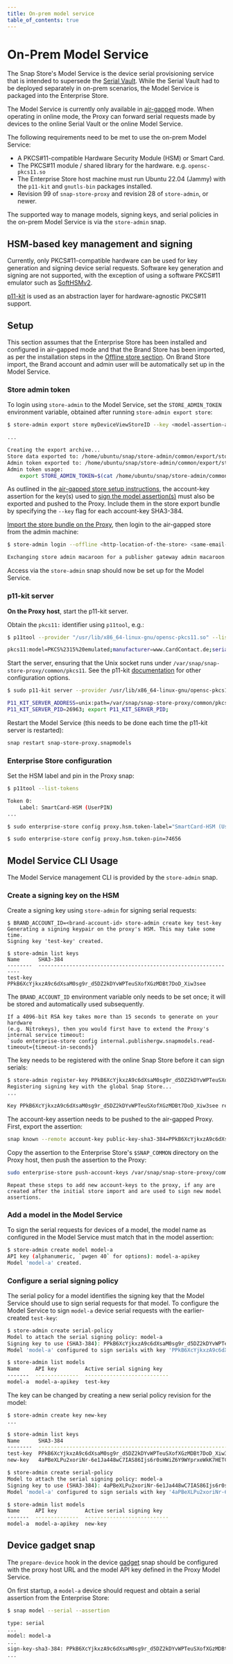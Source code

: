 ```yaml
---
title: On-prem model service
table_of_contents: true
---
```


# On-Prem Model Service

The Snap Store's Model Service is the device serial provisioning service that is intended to supersede the [Serial Vault](https://ubuntu.com/core/services/guide/serial-vault-overview). While the Serial Vault had to be deployed separately in on-prem scenarios, the Model Service is packaged into the Enterprise Store.

The Model Service is currently only available in [air-gapped](airgap.md) mode. When operating in online mode, the Proxy can forward serial requests made by devices to the online Serial Vault or the online Model Service.

The following requirements need to be met to use the on-prem Model Service:

- A PKCS#11-compatible Hardware Security Module (HSM) or Smart Card.
- The PKCS#11 module / shared library for the hardware. e.g. `opensc-pkcs11.so`
- The Enterprise Store host machine must run Ubuntu 22.04 (Jammy) with the `p11-kit` and `gnutls-bin` packages installed.
- Revision 99 of `snap-store-proxy` and revision 28 of `store-admin`, or newer.

The supported way to manage models, signing keys, and serial policies in the on-prem Model Service is via the `store-admin` snap.

## HSM-based key management and signing

Currently, only PKCS#11-compatible hardware can be used for key generation and signing device serial requests. Software key generation and signing are not supported, with the exception of using a software PKCS#11 emulator such as [SoftHSMv2](https://github.com/opendnssec/SoftHSMv2).

[p11-kit](https://p11-glue.github.io/p11-glue/p11-kit.html) is used as an abstraction layer for hardware-agnostic PKCS#11 support.

## Setup

This section assumes that the Enterprise Store has been installed and configured in air-gapped mode and that the Brand Store has been imported, as per the installation steps in the [Offline store section](airgap.md#installation). On Brand Store import, the Brand account and admin user will be automatically set up in the Model Service.

### Store admin token

To login using `store-admin` to the Model Service, set the `STORE_ADMIN_TOKEN` environment variable, obtained after running `store-admin export store`:

```bash
$ store-admin export store myDeviceViewStoreID --key <model-assertion-account-key-sha3-384>

...

Creating the export archive...
Store data exported to: /home/ubuntu/snap/store-admin/common/export/store-export-myDeviceViewStoreID-20240109T123041.tar.gz
Admin token exported to: /home/ubuntu/snap/store-admin/common/export/store-export-myDeviceViewStoreID-20240109T123041.macaroon
Admin token usage:
    export STORE_ADMIN_TOKEN=$(cat /home/ubuntu/snap/store-admin/common/export/store-export-myDeviceViewStoreID-20240109T123041.macaroon)
```

As outlined in the [air-gapped store setup instructions](airgap.md#brand-store-export), the account-key assertion for the key(s) used to [sign the model assertion(s)](https://ubuntu.com/core/docs/sign-model-assertion) must also be exported and pushed to the Proxy. Include them in the store export bundle by specifying the `--key` flag for each account-key SHA3-384.

[Import the store bundle on the Proxy](airgap.md#brand-store-import), then login to the air-gapped store from the admin machine:

```bash
$ store-admin login --offline <http-location-of-the-store> <same-email-as-in-export-store>

Exchanging store admin macaroon for a publisher gateway admin macaroon...
```

Access via the `store-admin` snap should now be set up for the Model Service.

### p11-kit server

**On the Proxy host**, start the p11-kit server.

Obtain the `pkcs11:` identifier using `p11tool`, e.g.:

```bash
$ p11tool --provider "/usr/lib/x86_64-linux-gnu/opensc-pkcs11.so" --list-token-urls | sed 's/;token=.*//g'

pkcs11:model=PKCS%2315%20emulated;manufacturer=www.CardContact.de;serial=DENK0300972
```

Start the server, ensuring that the Unix socket runs under `/var/snap/snap-store-proxy/common/pkcs11`. See the p11-kit [documentation](https://p11-glue.github.io/p11-glue/p11-kit/manual/) for other configuration options.

```bash
$ sudo p11-kit server --provider /usr/lib/x86_64-linux-gnu/opensc-pkcs11.so "pkcs11:model=PKCS%2315%20emulated;manufacturer=www.CardContact.de;serial=DENK0300972" -n "/var/snap/snap-store-proxy/common/pkcs11" -f

P11_KIT_SERVER_ADDRESS=unix:path=/var/snap/snap-store-proxy/common/pkcs11; export P11_KIT_SERVER_ADDRESS;
P11_KIT_SERVER_PID=26963; export P11_KIT_SERVER_PID;
```

Restart the Model Service (this needs to be done each time the p11-kit server is restarted):

```bash
snap restart snap-store-proxy.snapmodels
```

### Enterprise Store configuration

Set the HSM label and pin in the Proxy snap:

```bash
$ p11tool --list-tokens

Token 0:
    Label: SmartCard-HSM (UserPIN)
...

$ sudo enterprise-store config proxy.hsm.token-label="SmartCard-HSM (UserPIN)"

$ sudo enterprise-store config proxy.hsm.token-pin=74656
```

## Model Service CLI Usage

The Model Service management CLI is provided by the `store-admin` snap.

### Create a signing key on the HSM

Create a signing key using `store-admin` for signing serial requests:

```
$ BRAND_ACCOUNT_ID=<brand-account-id> store-admin create key test-key
Generating a signing keypair on the proxy's HSM. This may take some time.
Signing key 'test-key' created.

$ store-admin list keys
Name      SHA3-384
--------  ----------------------------------------------------------------
test-key  PPkB6XcYjkxzA9c6dXsaM0sg9r_d5DZ2kDYvWPTeuSXofXGzMDBt7DoD_Xiw3see
```

The `BRAND_ACCOUNT_ID` environment variable only needs to be set once; it will be stored and automatically used subsequently.

```{note}
If a 4096-bit RSA key takes more than 15 seconds to generate on your hardware
(e.g. Nitrokeys), then you would first have to extend the Proxy's internal service timeout:
`sudo enterprise-store config internal.publishergw.snapmodels.read-timeout={timeout-in-seconds}`
```

The key needs to be registered with the online Snap Store before it can sign serials:

```bash
$ store-admin register-key PPkB6XcYjkxzA9c6dXsaM0sg9r_d5DZ2kDYvWPTeuSXofXGzMDBt7DoD_Xiw3see
Registering signing key with the global Snap Store...
...

Key PPkB6XcYjkxzA9c6dXsaM0sg9r_d5DZ2kDYvWPTeuSXofXGzMDBt7DoD_Xiw3see registered.
```

The account-key assertion needs to be pushed to the air-gapped Proxy. First, export the assertion:

```bash
snap known --remote account-key public-key-sha3-384=PPkB6XcYjkxzA9c6dXsaM0sg9r_d5DZ2kDYvWPTeuSXofXGzMDBt7DoD_Xiw3see > test-key.assert
```

Copy the assertion to the Enterprise Store's `$SNAP_COMMON` directory on the Proxy host, then push the assertion to the Proxy:

```bash
sudo enterprise-store push-account-keys /var/snap/snap-store-proxy/common/test-key.assert
```

```{note}
Repeat these steps to add new account-keys to the proxy, if any are created after the initial store import and are used to sign new model assertions.
```

### Add a model in the Model Service

To sign the serial requests for devices of a model, the model name as configured in the Model Service must match that in the model assertion:

```bash
$ store-admin create model model-a
API key (alphanumeric, `pwgen 40` for options): model-a-apikey
Model 'model-a' created.
```

### Configure a serial signing policy

The serial policy for a model identifies the signing key that the Model Service should use to sign serial requests for that model. To configure the Model Service to sign `model-a` device serial requests with the earlier-created `test-key`:

```bash
$ store-admin create serial-policy
Model to attach the serial signing policy: model-a
Signing key to use (SHA3-384): PPkB6XcYjkxzA9c6dXsaM0sg9r_d5DZ2kDYvWPTeuSXofXGzMDBt7DoD_Xiw3see
Model 'model-a' configured to sign serials with key 'PPkB6XcYjkxzA9c6dXsaM0sg9r_d5DZ2kDYvWPTeuSXofXGzMDBt7DoD_Xiw3see'.

$ store-admin list models
Name     API key         Active serial signing key
-------  --------------  ---------------------------
model-a  model-a-apikey  test-key
```

The key can be changed by creating a new serial policy revision for the model:

```bash
$ store-admin create key new-key
...

$ store-admin list keys
Name      SHA3-384
--------  ----------------------------------------------------------------
test-key  PPkB6XcYjkxzA9c6dXsaM0sg9r_d5DZ2kDYvWPTeuSXofXGzMDBt7DoD_Xiw3see
new-key   4aPBeXLPu2xoriNr-6e1Ja448wC7IAS86Ijs6r0sHWiZ6Y9WYprxeWkK7HETCyh6

$ store-admin create serial-policy
Model to attach the serial signing policy: model-a
Signing key to use (SHA3-384): 4aPBeXLPu2xoriNr-6e1Ja448wC7IAS86Ijs6r0sHWiZ6Y9WYprxeWkK7HETCyh6
Model 'model-a' configured to sign serials with key '4aPBeXLPu2xoriNr-6e1Ja448wC7IAS86Ijs6r0sHWiZ6Y9WYprxeWkK7HETCyh6'.

$ store-admin list models
Name     API key         Active serial signing key
-------  --------------  ---------------------------
model-a  model-a-apikey  new-key
```

## Device gadget snap

The `prepare-device` hook in the device [gadget](https://ubuntu.com/core/docs/gadget-snaps#heading--example-prepare) snap should be configured with the proxy host URL and the model API key defined in the Proxy Model Service.

On first startup, a `model-a` device should request and obtain a serial assertion from the Enterprise Store:

```bash
$ snap model --serial --assertion

type: serial
...
model: model-a
...
sign-key-sha3-384: PPkB6XcYjkxzA9c6dXsaM0sg9r_d5DZ2kDYvWPTeuSXofXGzMDBt7DoD_Xiw3see
...
```
